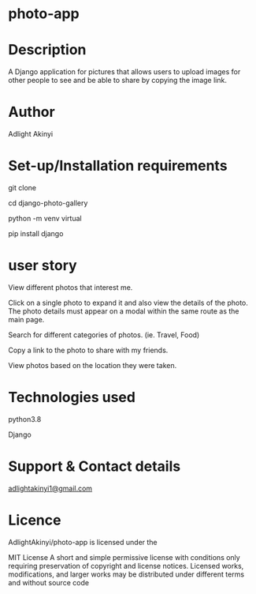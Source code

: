 # photo-app

# Description
A Django application for pictures that allows users to upload images for other people to see and be able to share by copying the image link.

# Author
Adlight Akinyi

# Set-up/Installation requirements
git clone 

cd django-photo-gallery

python -m venv virtual

pip install django

# user story
View different photos that interest me.

Click on a single photo to expand it and also view the details of the photo. The photo details must appear on a modal within the same route as the main page.

Search for different categories of photos. (ie. Travel, Food)

Copy a link to the photo to share with my friends.

View photos based on the location they were taken.

# Technologies used
python3.8

Django

# Support & Contact details
adlightakinyi1@gmail.com

# Licence
AdlightAkinyi/photo-app is licensed under the

MIT License
A short and simple permissive license with conditions only requiring preservation of copyright and license notices. Licensed works, modifications, and larger works may be distributed under different terms and without source code